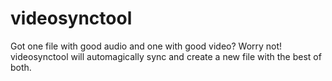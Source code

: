 # videosynctool
Got one file with good audio and one with good video? Worry not! videosynctool will automagically sync and create a new file with the best of both.
